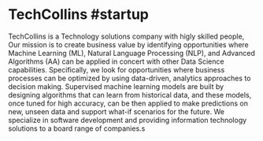 # TechCollins #startup

TechCollins is a Technology solutions company with higly skilled people, Our mission is to create business value by identifying opportunities where Machine Learning (ML), Natural Language Processing (NLP), and Advanced Algorithms (AA) can be applied in concert with other Data Science capabilities. Specifically, we look for opportunities where business processes can be optimized by using data-driven, analytics approaches to decision making. Supervised machine learning models are built by designing algorithms that can learn from historical data, and these models, once tuned for high accuracy, can be then applied to make predictions on new, unseen data and support what-if scenarios for the future. We specialize in software development and providing information technology solutions to a board range of companies.s
